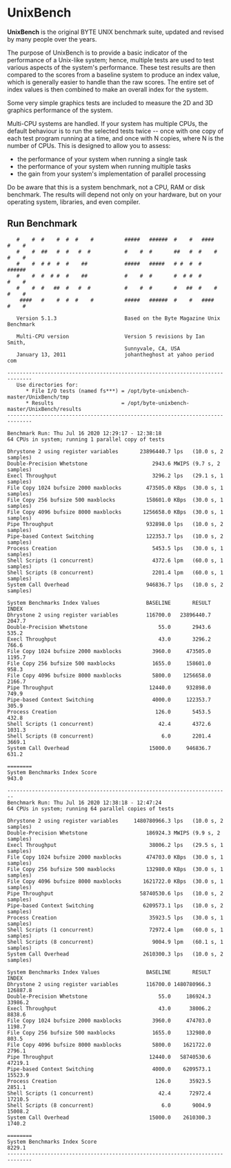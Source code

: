 # UnixBench

**UnixBench** is the original BYTE UNIX benchmark suite, updated and revised by many people over the years.

The purpose of UnixBench is to provide a basic indicator of the performance of a Unix-like system; hence, multiple
tests are used to test various aspects of the system's performance. These test results are then compared to the
scores from a baseline system to produce an index value, which is generally easier to handle than the raw scores.
The entire set of index values is then combined to make an overall index for the system.

Some very simple graphics tests are included to measure the 2D and 3D graphics performance of the system.

Multi-CPU systems are handled. If your system has multiple CPUs, the default behaviour is to run the selected tests
twice -- once with one copy of each test program running at a time, and once with N copies, where N is the number of
CPUs. This is designed to allow you to assess:

* the performance of your system when running a single task
* the performance of your system when running multiple tasks
* the gain from your system's implementation of parallel processing

Do be aware that this is a system benchmark, not a CPU, RAM or disk benchmark. The results will depend not only on
your hardware, but on your operating system, libraries, and even compiler.

## Run Benchmark

```
   #    #  #    #  #  #    #          #####   ######  #    #   ####   #    #
   #    #  ##   #  #   #  #           #    #  #       ##   #  #    #  #    #
   #    #  # #  #  #    ##            #####   #####   # #  #  #       ######
   #    #  #  # #  #    ##            #    #  #       #  # #  #       #    #
   #    #  #   ##  #   #  #           #    #  #       #   ##  #    #  #    #
    ####   #    #  #  #    #          #####   ######  #    #   ####   #    #

   Version 5.1.3                      Based on the Byte Magazine Unix Benchmark

   Multi-CPU version                  Version 5 revisions by Ian Smith,
                                      Sunnyvale, CA, USA
   January 13, 2011                   johantheghost at yahoo period com

------------------------------------------------------------------------------
   Use directories for:
      * File I/O tests (named fs***) = /opt/byte-unixbench-master/UnixBench/tmp
      * Results                      = /opt/byte-unixbench-master/UnixBench/results
------------------------------------------------------------------------------

Benchmark Run: Thu Jul 16 2020 12:29:17 - 12:38:18
64 CPUs in system; running 1 parallel copy of tests

Dhrystone 2 using register variables       23896440.7 lps   (10.0 s, 2 samples)
Double-Precision Whetstone                     2943.6 MWIPS (9.7 s, 2 samples)
Execl Throughput                               3296.2 lps   (29.1 s, 1 samples)
File Copy 1024 bufsize 2000 maxblocks        473505.0 KBps  (30.0 s, 1 samples)
File Copy 256 bufsize 500 maxblocks          158601.0 KBps  (30.0 s, 1 samples)
File Copy 4096 bufsize 8000 maxblocks       1256658.0 KBps  (30.0 s, 1 samples)
Pipe Throughput                              932898.0 lps   (10.0 s, 2 samples)
Pipe-based Context Switching                 122353.7 lps   (10.0 s, 2 samples)
Process Creation                               5453.5 lps   (30.0 s, 1 samples)
Shell Scripts (1 concurrent)                   4372.6 lpm   (60.0 s, 1 samples)
Shell Scripts (8 concurrent)                   2201.4 lpm   (60.0 s, 1 samples)
System Call Overhead                         946836.7 lps   (10.0 s, 2 samples)

System Benchmarks Index Values               BASELINE       RESULT    INDEX
Dhrystone 2 using register variables         116700.0   23896440.7   2047.7
Double-Precision Whetstone                       55.0       2943.6    535.2
Execl Throughput                                 43.0       3296.2    766.6
File Copy 1024 bufsize 2000 maxblocks          3960.0     473505.0   1195.7
File Copy 256 bufsize 500 maxblocks            1655.0     158601.0    958.3
File Copy 4096 bufsize 8000 maxblocks          5800.0    1256658.0   2166.7
Pipe Throughput                               12440.0     932898.0    749.9
Pipe-based Context Switching                   4000.0     122353.7    305.9
Process Creation                                126.0       5453.5    432.8
Shell Scripts (1 concurrent)                     42.4       4372.6   1031.3
Shell Scripts (8 concurrent)                      6.0       2201.4   3669.1
System Call Overhead                          15000.0     946836.7    631.2
                                                                   ========
System Benchmarks Index Score                                         943.0

------------------------------------------------------------------------
Benchmark Run: Thu Jul 16 2020 12:38:18 - 12:47:24
64 CPUs in system; running 64 parallel copies of tests

Dhrystone 2 using register variables     1480780966.3 lps   (10.0 s, 2 samples)
Double-Precision Whetstone                   186924.3 MWIPS (9.9 s, 2 samples)
Execl Throughput                              38006.2 lps   (29.5 s, 1 samples)
File Copy 1024 bufsize 2000 maxblocks        474703.0 KBps  (30.0 s, 1 samples)
File Copy 256 bufsize 500 maxblocks          132980.0 KBps  (30.0 s, 1 samples)
File Copy 4096 bufsize 8000 maxblocks       1621722.0 KBps  (30.0 s, 1 samples)
Pipe Throughput                            58740530.6 lps   (10.0 s, 2 samples)
Pipe-based Context Switching                6209573.1 lps   (10.0 s, 2 samples)
Process Creation                              35923.5 lps   (30.0 s, 1 samples)
Shell Scripts (1 concurrent)                  72972.4 lpm   (60.0 s, 1 samples)
Shell Scripts (8 concurrent)                   9004.9 lpm   (60.1 s, 1 samples)
System Call Overhead                        2610300.3 lps   (10.0 s, 2 samples)

System Benchmarks Index Values               BASELINE       RESULT    INDEX
Dhrystone 2 using register variables         116700.0 1480780966.3 126887.8
Double-Precision Whetstone                       55.0     186924.3  33986.2
Execl Throughput                                 43.0      38006.2   8838.6
File Copy 1024 bufsize 2000 maxblocks          3960.0     474703.0   1198.7
File Copy 256 bufsize 500 maxblocks            1655.0     132980.0    803.5
File Copy 4096 bufsize 8000 maxblocks          5800.0    1621722.0   2796.1
Pipe Throughput                               12440.0   58740530.6  47219.1
Pipe-based Context Switching                   4000.0    6209573.1  15523.9
Process Creation                                126.0      35923.5   2851.1
Shell Scripts (1 concurrent)                     42.4      72972.4  17210.5
Shell Scripts (8 concurrent)                      6.0       9004.9  15008.2
System Call Overhead                          15000.0    2610300.3   1740.2
                                                                   ========
System Benchmarks Index Score                                        8229.1
------------------------------------------------------------------------------
```